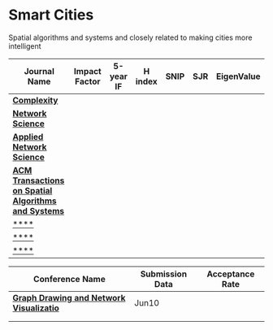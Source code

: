 # Smart Cities
Spatial algorithms and systems and closely related to making cities more intelligent

| **Journal Name**  | **Impact Factor**  | **5-year IF**  | **H index** | **SNIP** | **SJR**  | EigenValue  |
|---|---|---|---|---|---|---|
| [**Complexity**](https://onlinelibrary.wiley.com/journal/10990526)  |   |   |   |   |   |   |
| [**Network Science**](https://www.cambridge.org/core/journals/network-science)  |   |   |   |   |   |   |
| [**Applied Network Science**](https://appliednetsci.springeropen.com/)  |   |   |   |   |   |   |
| [**ACM Transactions on Spatial Algorithms and Systems**](https://tsas.acm.org/)  |   |   |   |   |   |   |
| [****]()  |   |   |   |   |   |   |
| [****]()  |   |   |   |   |   |   |
| [****]()  |   |   |   |   |   |   |

| **Conference Name**  | **Submission Data**  | **Acceptance Rate**  |
|---|---|---|
| [**Graph Drawing and Network Visualizatio**](https://kam.mff.cuni.cz/gd2019/)  | Jun10  |   |
|   |   |   |
|   |   |   |
